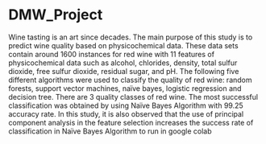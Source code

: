 # DMW_Project
Wine tasting is an art since decades. The main purpose of this study is to predict wine quality based on physicochemical data. These data sets contain around 1600 instances for red wine with 11 features of physicochemical data such as alcohol, chlorides, density, total sulfur dioxide, free sulfur dioxide, residual sugar, and pH. The following five different algorithms were used to classify the quality of red wine: random forests, support vector machines, naïve bayes, logistic regression and decision tree. There are 3 quality classes of red wine. The most successful classification was obtained by using Naïve Bayes Algorithm with 99.25 accuracy rate. In this study, it is also observed that the use of principal component analysis in the feature selection increases the success rate of classification in Naïve Bayes Algorithm
 to run in google colab
